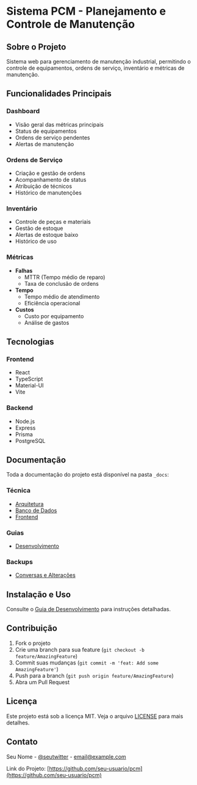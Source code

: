 # Sistema PCM - Planejamento e Controle de Manutenção

## Sobre o Projeto
Sistema web para gerenciamento de manutenção industrial, permitindo o controle de equipamentos, ordens de serviço, inventário e métricas de manutenção.

## Funcionalidades Principais

### Dashboard
- Visão geral das métricas principais
- Status de equipamentos
- Ordens de serviço pendentes
- Alertas de manutenção

### Ordens de Serviço
- Criação e gestão de ordens
- Acompanhamento de status
- Atribuição de técnicos
- Histórico de manutenções

### Inventário
- Controle de peças e materiais
- Gestão de estoque
- Alertas de estoque baixo
- Histórico de uso

### Métricas
- **Falhas**
  - MTTR (Tempo médio de reparo)
  - Taxa de conclusão de ordens
- **Tempo**
  - Tempo médio de atendimento
  - Eficiência operacional
- **Custos**
  - Custo por equipamento
  - Análise de gastos

## Tecnologias

### Frontend
- React
- TypeScript
- Material-UI
- Vite

### Backend
- Node.js
- Express
- Prisma
- PostgreSQL

## Documentação
Toda a documentação do projeto está disponível na pasta `_docs`:

### Técnica
- [Arquitetura](/_docs/technical/01-ARCHITECTURE.md)
- [Banco de Dados](/_docs/technical/02-DATABASE.md)
- [Frontend](/_docs/technical/03-FRONTEND.md)

### Guias
- [Desenvolvimento](/_docs/guides/DEVELOPMENT.md)

### Backups
- [Conversas e Alterações](/_docs/conversation_backups/)

## Instalação e Uso
Consulte o [Guia de Desenvolvimento](/_docs/guides/DEVELOPMENT.md) para instruções detalhadas.

## Contribuição
1. Fork o projeto
2. Crie uma branch para sua feature (`git checkout -b feature/AmazingFeature`)
3. Commit suas mudanças (`git commit -m 'feat: Add some AmazingFeature'`)
4. Push para a branch (`git push origin feature/AmazingFeature`)
5. Abra um Pull Request

## Licença
Este projeto está sob a licença MIT. Veja o arquivo [LICENSE](LICENSE) para mais detalhes.

## Contato
Seu Nome - [@seutwitter](https://twitter.com/seutwitter) - email@example.com

Link do Projeto: [https://github.com/seu-usuario/pcm](https://github.com/seu-usuario/pcm)

